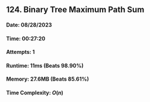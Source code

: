 ## 124. Binary Tree Maximum Path Sum

#### Date: 08/28/2023

#### Time: 00:27:20

#### Attempts: 1

#### Runtime: 11ms (Beats 98.90%)

#### Memory: 27.6MB (Beats 85.61%)

#### Time Complexity: $O(n)$